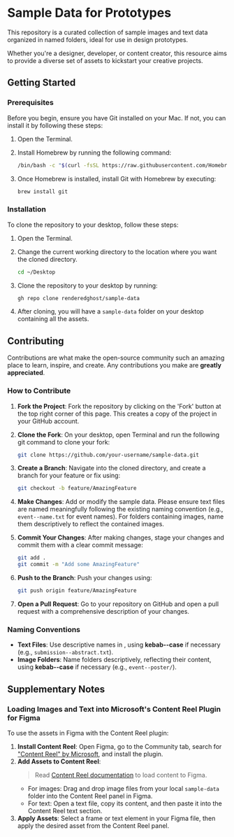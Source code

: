 # Sample Data for Prototypes

This repository is a curated collection of sample images and text data organized in named folders, ideal for use in design prototypes.

Whether you're a designer, developer, or content creator, this resource aims to provide a diverse set of assets to kickstart your creative projects.

## Getting Started

### Prerequisites

Before you begin, ensure you have Git installed on your Mac. If not, you can install it by following these steps:

1. Open the Terminal.
2. Install Homebrew by running the following command:

   ```sh
   /bin/bash -c "$(curl -fsSL https://raw.githubusercontent.com/Homebrew/install/HEAD/install.sh)"
   ```

3. Once Homebrew is installed, install Git with Homebrew by executing:

   ```sh
   brew install git
   ```

### Installation

To clone the repository to your desktop, follow these steps:

1. Open the Terminal.
2. Change the current working directory to the location where you want the cloned directory.

   ```sh
   cd ~/Desktop
   ```

3. Clone the repository to your desktop by running:

   ```sh
   gh repo clone renderedghost/sample-data
   ```

4. After cloning, you will have a `sample-data` folder on your desktop containing all the assets.

## Contributing

Contributions are what make the open-source community such an amazing place to learn, inspire, and create. Any contributions you make are **greatly appreciated**.

### How to Contribute

1. **Fork the Project**: Fork the repository by clicking on the 'Fork' button at the top right corner of this page. This creates a copy of the project in your GitHub account.
2. **Clone the Fork**: On your desktop, open Terminal and run the following git command to clone your fork:

   ```sh
   git clone https://github.com/your-username/sample-data.git
   ```

3. **Create a Branch**: Navigate into the cloned directory, and create a branch for your feature or fix using:

   ```sh
   git checkout -b feature/AmazingFeature
   ```

4. **Make Changes**: Add or modify the sample data. Please ensure text files are named meaningfully following the existing naming convention (e.g., `event--name.txt` for event names). For folders containing images, name them descriptively to reflect the contained images.
5. **Commit Your Changes**: After making changes, stage your changes and commit them with a clear commit message:

   ```sh
   git add .
   git commit -m "Add some AmazingFeature"
   ```

6. **Push to the Branch**: Push your changes using:

   ```sh
   git push origin feature/AmazingFeature
   ```

7. **Open a Pull Request**: Go to your repository on GitHub and open a pull request with a comprehensive description of your changes.

### Naming Conventions

- **Text Files**: Use descriptive names in , using **kebab--case** if necessary (e.g., `submission--abstract.txt`).
- **Image Folders**: Name folders descriptively, reflecting their content, using **kebab--case** if necessary (e.g., `event--poster/`).

## Supplementary Notes

### Loading Images and Text into Microsoft's Content Reel Plugin for Figma

To use the assets in Figma with the Content Reel plugin:

1. **Install Content Reel**: Open Figma, go to the Community tab, search for ["Content Reel" by Microsoft](https://www.figma.com/community/plugin/731627216655469013), and install the plugin.
2. **Add Assets to Content Reel**:
   > Read [Content Reel documentation](https://contentreel.design/) to load content to Figma.
   - For images: Drag and drop image files from your local `sample-data` folder into the Content Reel panel in Figma.
   - For text: Open a text file, copy its content, and then paste it into the Content Reel text section.
3. **Apply Assets**: Select a frame or text element in your Figma file, then apply the desired asset from the Content Reel panel.
